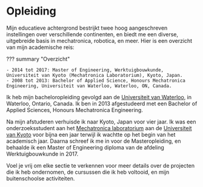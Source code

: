 # Opleiding
Mijn educatieve achtergrond bestrijkt twee hoog aangeschreven instellingen over verschillende continenten, en biedt me een diverse, uitgebreide basis in mechatronica, robotica, en meer. Hier is een overzicht van mijn academische reis:

??? summary "Overzicht"

    - 2014 tot 2017: Master of Engineering, Werktuigbouwkunde, Universiteit van Kyoto (Mechatronica Laboratorium), Kyoto, Japan.
    - 2008 tot 2013: Bachelor of Applied Science, Honours Mechatronica Engineering, Universiteit van Waterloo, Waterloo, ON, Canada.

Ik heb mijn bacheloropleiding gevolgd aan de [Universiteit van Waterloo](uwaterloo), in Waterloo, Ontario, Canada. Ik ben in 2013 afgestudeerd met een Bachelor of Applied Sciences, Honours Mechatronica Engineering.

Na mijn afstuderen verhuisde ik naar Kyoto, Japan voor vier jaar. Ik was een onderzoeksstudent aan het [Mechatronica laboratorium](http://www.mechatronics.me.kyoto-u.ac.jp/index.php?ml_lang=en) aan de [Universiteit van Kyoto](kyoto-u) voor bijna een jaar terwijl ik wachtte op het begin van het academisch jaar. Daarna schreef ik me in voor de Masteropleiding, en behaalde ik een Master of Engineering diploma van de afdeling Werktuigbouwkunde in 2017.

Voel je vrij om elke sectie te verkennen voor meer details over de projecten die ik heb ondernomen, de cursussen die ik heb voltooid, en mijn buitenschoolse activiteiten.
